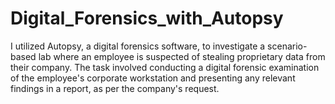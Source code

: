# Digital_Forensics_with_Autopsy
I utilized Autopsy, a digital forensics software, to investigate a scenario-based lab where an employee is suspected of stealing proprietary data from their company. The task involved conducting a digital forensic examination of the employee's corporate workstation and presenting any relevant findings in a report, as per the company's request.
